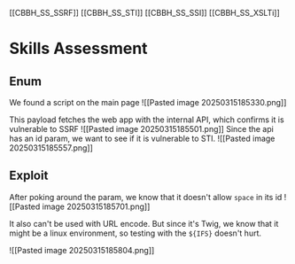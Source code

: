 [[CBBH_SS_SSRF]]
[[CBBH_SS_STI]]
[[CBBH_SS_SSI]]
[[CBBH_SS_XSLTi]]

# Skills Assessment
## Enum
We found a script on the main page
![[Pasted image 20250315185330.png]]

This payload fetches the web app with the internal API, which confirms it is vulnerable to SSRF
![[Pasted image 20250315185501.png]]
Since the api has an id param, we want to see if it is vulnerable to STI.
![[Pasted image 20250315185557.png]]

## Exploit
After poking around the param, we know that it doesn't allow `space` in its id
![[Pasted image 20250315185701.png]]

It also can't be used with URL encode. But since it's Twig, we know that it might be a linux environment, so testing with the `${IFS}` doesn't hurt.

![[Pasted image 20250315185804.png]]
